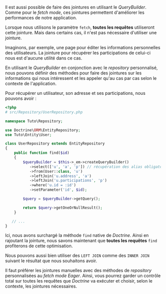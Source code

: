 Il est aussi possible de faire des jointures en utilisant le *QueryBuilder*. Comme pour le *fetch mode*, ces jointures permettent d'améliorer les performances de notre application.

Lorsque nous utilisons le paramètre `fetch`, **toutes les requêtes** utiliseront cette jointure. Mais dans certains cas, il n'est pas nécessaire d'utiliser une jointure.

Imaginons, par exemple, une page pour éditer les informations personnelles des utilisateurs. La jointure pour récupérer les participations de celui-ci nous est d'aucune utilité dans ce cas. 

En utilisant le *QueryBuilder* en conjonction avec le *repository* personnalisé, nous pouvons définir des méthodes pour faire des jointures sur les informations qui nous intéressent et les appeler qu'au cas par cas selon le contexte de l'application.

Pour récupérer un utilisateur, son adresse et ses participations, nous pouvons avoir :

```php
<?php
# src/Repository/UserRepository.php

namespace Tuto\Repository;

use Doctrine\ORM\EntityRepository;
use Tuto\Entity\User;

class UserRepository extends EntityRepository
{
    public function find($id)
    {
        $queryBuilder = $this->_em->createQueryBuilder()
           ->select(['u', 'a', 'p']) // récupération des alias obligatoire pour que la jointure soit effective
           ->from(User::class, 'u')
           ->leftJoin('u.address', 'a')
           ->leftJoin('u.participations', 'p')
           ->where('u.id = :id')
           ->setParameter('id', $id);

        $query = $queryBuilder->getQuery();

        return $query->getOneOrNullResult();
    }

   // ...
}
```

Ici, nous avons surchargé la méthode `find` native de *Doctrine*. Ainsi en rajoutant la jointure, nous savons maintenant que **toutes les requêtes** `find` profiterons de cette optimisation.

Nous pouvons aussi bien utiliser des `LEFT JOIN` comme des `INNER JOIN` suivant le résultat que nous souhaitons avoir.

Il faut préférer les jointures manuelles avec des méthodes de *repository* personnalisées au *fetch mode Eager*. Ainsi, vous pourrez garder un contrôle total sur toutes les requêtes que *Doctrine* va exécuter et choisir, selon le contexte, les jointures nécessaires.